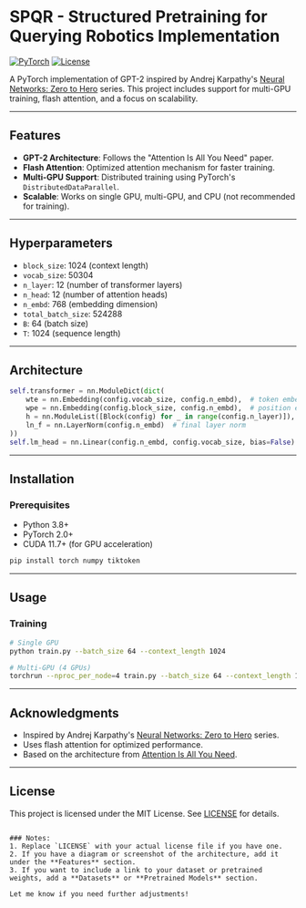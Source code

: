 
# SPQR - Structured Pretraining for Querying Robotics Implementation

[![PyTorch](https://img.shields.io/badge/PyTorch-%23EE4C2C.svg?style=flat&logo=PyTorch&logoColor=white)](https://pytorch.org/)
[![License](https://img.shields.io/badge/License-MIT-blue.svg)](LICENSE)

A PyTorch implementation of GPT-2 inspired by Andrej Karpathy's [Neural Networks: Zero to Hero](https://karpathy.ai/zero-to-hero.html) series. This project includes support for multi-GPU training, flash attention, and a focus on scalability.

---

## Features
- **GPT-2 Architecture**: Follows the "Attention Is All You Need" paper.
- **Flash Attention**: Optimized attention mechanism for faster training.
- **Multi-GPU Support**: Distributed training using PyTorch's `DistributedDataParallel`.
- **Scalable**: Works on single GPU, multi-GPU, and CPU (not recommended for training).

---

## Hyperparameters
- `block_size`: 1024 (context length)
- `vocab_size`: 50304
- `n_layer`: 12 (number of transformer layers)
- `n_head`: 12 (number of attention heads)
- `n_embd`: 768 (embedding dimension)
- `total_batch_size`: 524288
- `B`: 64 (batch size)
- `T`: 1024 (sequence length)

---

## Architecture
```python
self.transformer = nn.ModuleDict(dict(
    wte = nn.Embedding(config.vocab_size, config.n_embd),  # token embeddings
    wpe = nn.Embedding(config.block_size, config.n_embd),  # position embeddings
    h = nn.ModuleList([Block(config) for _ in range(config.n_layer)]),  # transformer blocks
    ln_f = nn.LayerNorm(config.n_embd)  # final layer norm
))
self.lm_head = nn.Linear(config.n_embd, config.vocab_size, bias=False)  # language model head
```

---

## Installation

### Prerequisites
- Python 3.8+
- PyTorch 2.0+
- CUDA 11.7+ (for GPU acceleration)

```bash
pip install torch numpy tiktoken
```

---

## Usage

### Training
```bash
# Single GPU
python train.py --batch_size 64 --context_length 1024

# Multi-GPU (4 GPUs)
torchrun --nproc_per_node=4 train.py --batch_size 64 --context_length 1024 --ddp
```


---

## Acknowledgments
- Inspired by Andrej Karpathy's [Neural Networks: Zero to Hero](https://karpathy.ai/zero-to-hero.html) series.
- Uses flash attention for optimized performance.
- Based on the architecture from [Attention Is All You Need](https://arxiv.org/abs/1706.03762).

---

## License
This project is licensed under the MIT License. See [LICENSE](LICENSE) for details.
```

### Notes:
1. Replace `LICENSE` with your actual license file if you have one.
2. If you have a diagram or screenshot of the architecture, add it under the **Features** section.
3. If you want to include a link to your dataset or pretrained weights, add a **Datasets** or **Pretrained Models** section.

Let me know if you need further adjustments!
